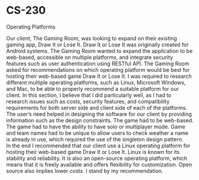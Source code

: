 # CS-230
Operating Platforms

Our client, The Gaming Room, was looking to expand on their existing gaming app, Draw It or Lose It.  Draw It or Lose It was originally created for Android systems.  The Gaming Room wanted to expand the application to be web-based, accessible on multiple platforms, and integrate security features such as user authentication using RESTful API.
The Gaming Room asked for recommendations on which operating platform would be best for hosting their web-based game Draw It or Lose It.  I was required to research different multiple operating platforms, such as Linux, Microsoft Windows, and Mac, to be able to properly recommend a suitable platform for our client.  In this section, I believe that I did particularly well, as I had to research issues such as costs, security features, and compatibility requirements for both server side and client side of each of the platforms.  
The user’s need helped in designing the software for our client by providing information such as the design constraints.  The game had to be web-based.  The game had to have the ability to have solo or multiplayer mode.  Game and team names had to be unique to allow users to check weather a name is already in use, which required the use of the singleton design pattern.  
In the end I recommended that our client use a Linux operating platform for hosting their web-based game Draw It or Lose It.  Linux is known for its stability and reliability.  It is also an open-source operating platform, which means that it is freely available and offers flexibility for customization.  Open source also implies lower costs.  I stand by my recommendation.  
